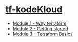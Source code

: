 # [tf-kodeKloud](https://anmol-pal.github.io/tf-kodeKloud/)

- [Module 1 - Why terraform](/tf-kodeKloud/introduction/)     
- [Module 2 - Getting started](/tf-kodeKloud/getting-started/)
- [Module 3 - Terraform Basics](/tf-kodeKloud/terraform-basics/)
